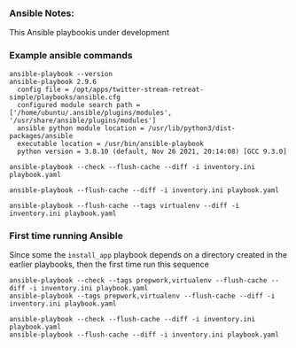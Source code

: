 ### Ansible Notes:
This Ansible playbookis under development 

### Example ansible commands
```
ansible-playbook --version
ansible-playbook 2.9.6
  config file = /opt/apps/twitter-stream-retreat-simple/playbooks/ansible.cfg
  configured module search path = ['/home/ubuntu/.ansible/plugins/modules', '/usr/share/ansible/plugins/modules']
  ansible python module location = /usr/lib/python3/dist-packages/ansible
  executable location = /usr/bin/ansible-playbook
  python version = 3.8.10 (default, Nov 26 2021, 20:14:08) [GCC 9.3.0]

ansible-playbook --check --flush-cache --diff -i inventory.ini playbook.yaml 

ansible-playbook --flush-cache --diff -i inventory.ini playbook.yaml

ansible-playbook --flush-cache --tags virtualenv --diff -i inventory.ini playbook.yaml
```

### First time running Ansible
Since some the `install_app` playbook depends on a directory created in the
earlier playbooks, then the first time run this sequence

```
ansible-playbook --check --tags prepwork,virtualenv --flush-cache --diff -i inventory.ini playbook.yaml
ansible-playbook --tags prepwork,virtualenv --flush-cache --diff -i inventory.ini playbook.yaml

ansible-playbook --check --flush-cache --diff -i inventory.ini playbook.yaml
ansible-playbook --flush-cache --diff -i inventory.ini playbook.yaml
```

